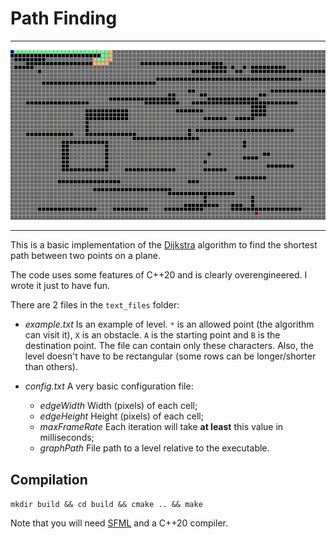# Path Finding

---

![alt-text](https://github.com/alessandro90/dijkstra_Cpp/blob/master/dijkstra.gif)

---

This is a basic implementation of the [Dijkstra](https://en.wikipedia.org/wiki/Dijkstra%27s_algorithm) algorithm to find the shortest path between two points on a plane.

The code uses some features of C++20 and is clearly overengineered. I wrote it just to have fun.

There are 2 files in the `text_files` folder:

- _example.txt_ Is an example of level. `*` is an allowed point (the algorithm can visit it), `X` is an obstacle. `A` is the starting point and `B` is the destination point. The file can contain only these characters. Also, the level doesn't have to be rectangular (some rows can be longer/shorter than others).

- _config.txt_ A very basic configuration file:
  - _edgeWidth_ Width (pixels) of each cell;
  - _edgeHeight_ Height (pixels) of each cell;
  - _maxFrameRate_ Each iteration will take **at least** this value in milliseconds;
  - _graphPath_ File path to a level relative to the executable.

## Compilation

`mkdir build && cd build && cmake .. && make`

Note that you will need [SFML](https://www.sfml-dev.org/) and a C++20 compiler.
